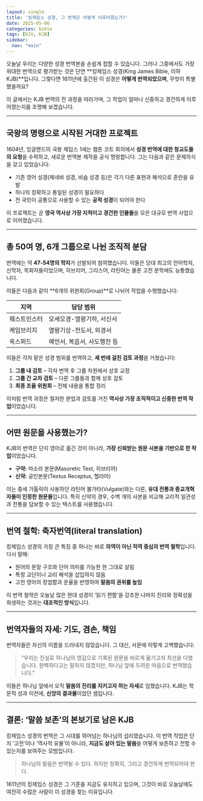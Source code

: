 ```yaml
---
layout: single
title: '킹제임스 성경, 그 번역은 어떻게 이루어졌는가?'
date: 2025-05-06
categories: bible
tags: [KJV, KJB]
sidebar:
  nav: "main"
---
```


오늘날 우리는 다양한 성경 번역본을 손쉽게 접할 수 있습니다. 그러나 그중에서도 가장 위대한 번역으로 평가받는 것은 단연 **킹제임스 성경(King James Bible, 이하 KJB)**입니다. 그렇다면 1611년에 출간된 이 성경은 **어떻게 번역되었으며**, 무엇이 특별했을까요?

이 글에서는 KJB 번역의 전 과정을 따라가며, 그 작업이 얼마나 신중하고 경건하게 이루어졌는지를 조명해 보겠습니다.

---

## 국왕의 명령으로 시작된 거대한 프로젝트

1604년, 잉글랜드의 국왕 제임스 1세는 햄튼 코트 회의에서 **성경 번역에 대한 청교도들의 요청**을 수락하고, 새로운 번역본 제작을 공식 명령합니다. 그는 다음과 같은 문제의식을 갖고 있었습니다:

* 기존 영어 성경(제네바 성경, 비숍 성경 등)은 각기 다른 표현과 해석으로 혼란을 유발
* 하나의 정확하고 통일된 성경이 필요하다
* 전 국민이 공통으로 사용할 수 있는 **공적 성경**이 되어야 한다

이 프로젝트는 곧 **영국 역사상 가장 지적이고 경건한 인물들**을 모은 대규모 번역 사업으로 이어졌습니다.

---

## 총 50여 명, 6개 그룹으로 나뉜 조직적 분담

번역에는 약 **47-54명의 학자**가 선발되어 참여했습니다. 이들은 당대 최고의 언어학자, 신학자, 목회자들이었으며, 히브리어, 그리스어, 라틴어는 물론 고전 문학에도 능통했습니다.

이들은 다음과 같이 **6개의 위원회(Group)**로 나뉘어 작업을 수행했습니다:

| 지역     | 담당 범위            |
| ------ | ---------------- |
| 웨스트민스터 | 모세오경-열왕기하, 서신서  |
| 케임브리지  | 열왕기상-전도서, 외경서   |
| 옥스퍼드   | 예언서, 복음서, 사도행전 등 |

이들은 각자 맡은 성경 범위를 번역하고, **세 번에 걸친 검토 과정**을 거쳤습니다:

1. **그룹 내 검토** – 각자 번역 후 그룹 차원에서 상호 교정
2. **그룹 간 교차 검토** – 다른 그룹들과 함께 상호 검토
3. **최종 조율 위원회** – 전체 내용을 통합 정리

이처럼 번역 과정은 철저한 분업과 검토를 거친 **역사상 가장 조직적이고 신중한 번역 작업**이었습니다.

---

## 어떤 원문을 사용했는가?

KJB의 번역은 단지 영어로 옮긴 것이 아니라, **가장 신뢰받는 원문 사본을 기반으로 한 작업**이었습니다.

* **구약:** 마소라 본문(Masoretic Text, 히브리어)
* **신약:** 공인본문(Textus Receptus, 헬라어)

이는 중세 가톨릭이 사용하던 라틴어 불가타(Vulgate)와는 다른, **유대 전통과 종교개혁자들이 인정한 원문들**입니다. 특히 신약의 경우, 수백 개의 사본을 비교해 교리적 일관성과 전통을 담보할 수 있는 텍스트를 사용했습니다.

---

## 번역 철학: 축자번역(literal translation)

킹제임스 성경의 가장 큰 특징 중 하나는 바로 **의역이 아닌 직역 중심의 번역 철학**입니다. 다시 말해:

* 원어의 문장 구조와 단어 의미를 가능한 한 그대로 살림
* 특정 교단이나 교리 해석을 삽입하지 않음
* 고전 영어의 장엄함과 운율을 반영하여 **말씀의 권위를 높임**

이 번역 철학은 오늘날 많은 현대 성경이 ‘읽기 편함’을 강조한 나머지 진리와 정확성을 희생하는 것과는 **대조적인 방식**입니다.

---

## 번역자들의 자세: 기도, 겸손, 책임

번역자들은 자신의 이름을 드러내지 않았습니다. 그 대신, 서문에 이렇게 고백했습니다:

> “우리는 진실로 하나님의 영감으로 기록된 원문을 바르게 옮기고자 최선을 다했습니다. 완벽하다고는 말하지 않겠지만, 하나님 앞에 두려운 마음으로 번역했습니다.”

이들은 하나님 앞에서 오직 **말씀의 진리를 지키고자 하는 자세**로 임했습니다. KJB는 학문적 성과 이전에, **신앙의 결과물**이었던 셈입니다.

---

## 결론: ‘말씀 보존’의 본보기로 남은 KJB

킹제임스 성경의 번역은 그 시대를 뛰어넘는 하나님의 섭리였습니다. 이 번역 작업은 단지 ‘고전’이나 ‘역사적 유물’이 아니라, **지금도 살아 있는 말씀**을 어떻게 보존하고 전할 수 있는지를 보여주는 모범입니다.

> 하나님의 말씀은 번역될 수 있다.
> 하지만 정확히, 그리고 경건하게 번역되어야 한다.

1611년의 킹제임스 성경은 그 기준을 지금도 유지하고 있으며, 그것이 바로 오늘날에도 여전히 수많은 사람이 이 성경을 찾는 이유입니다.
